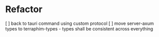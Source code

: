 # Refactor
[ ] back to tauri command using custom protocol
[ ] move server-axum types to terraphim-types - types shall be consistent across everything